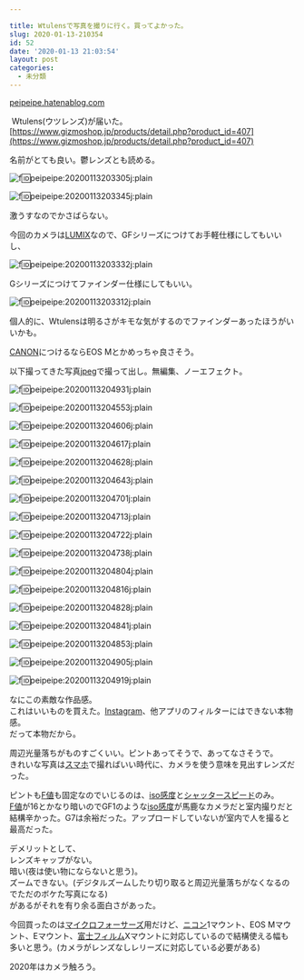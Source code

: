 ```yaml
---

title: Wtulensで写真を撮りに行く。買ってよかった。
slug: 2020-01-13-210354
id: 52
date: '2020-01-13 21:03:54'
layout: post
categories:
  - 未分類
---
```


[peipeipe.hatenablog.com](https://peipeipe.hatenablog.com/entry/2020/01/12/231846)

 Wtulens(ウツレンズ)が届いた。  
[https://www.gizmoshop.jp/products/detail.php?product_id=407](https://www.gizmoshop.jp/products/detail.php?product_id=407)

名前がとても良い。鬱レンズとも読める。

![f:id:peipeipe:20200113203305j:plain](https://cdn-ak.f.st-hatena.com/images/fotolife/p/peipeipe/20200113/20200113203305.jpg "f:id:peipeipe:20200113203305j:plain")

![f:id:peipeipe:20200113203345j:plain](https://cdn-ak.f.st-hatena.com/images/fotolife/p/peipeipe/20200113/20200113203345.jpg "f:id:peipeipe:20200113203345j:plain")

激うすなのでかさばらない。

今回のカメラは[LUMIX](http://d.hatena.ne.jp/keyword/LUMIX)なので、GFシリーズにつけてお手軽仕様にしてもいいし、

![f:id:peipeipe:20200113203332j:plain](https://cdn-ak.f.st-hatena.com/images/fotolife/p/peipeipe/20200113/20200113203332.jpg "f:id:peipeipe:20200113203332j:plain")

Gシリーズにつけてファインダー仕様にしてもいい。

![f:id:peipeipe:20200113203312j:plain](https://cdn-ak.f.st-hatena.com/images/fotolife/p/peipeipe/20200113/20200113203312.jpg "f:id:peipeipe:20200113203312j:plain")

個人的に、Wtulensは明るさがキモな気がするのでファインダーあったほうがいいかも。

[CANON](http://d.hatena.ne.jp/keyword/CANON)につけるならEOS Mとかめっちゃ良さそう。

以下撮ってきた写真[jpeg](http://d.hatena.ne.jp/keyword/jpeg)で撮って出し。無編集、ノーエフェクト。

![f:id:peipeipe:20200113204931j:plain](https://cdn-ak.f.st-hatena.com/images/fotolife/p/peipeipe/20200113/20200113204931.jpg "f:id:peipeipe:20200113204931j:plain")

![f:id:peipeipe:20200113204553j:plain](https://cdn-ak.f.st-hatena.com/images/fotolife/p/peipeipe/20200113/20200113204553.jpg "f:id:peipeipe:20200113204553j:plain")

![f:id:peipeipe:20200113204606j:plain](https://cdn-ak.f.st-hatena.com/images/fotolife/p/peipeipe/20200113/20200113204606.jpg "f:id:peipeipe:20200113204606j:plain")

![f:id:peipeipe:20200113204617j:plain](https://cdn-ak.f.st-hatena.com/images/fotolife/p/peipeipe/20200113/20200113204617.jpg "f:id:peipeipe:20200113204617j:plain")

![f:id:peipeipe:20200113204628j:plain](https://cdn-ak.f.st-hatena.com/images/fotolife/p/peipeipe/20200113/20200113204628.jpg "f:id:peipeipe:20200113204628j:plain")

![f:id:peipeipe:20200113204643j:plain](https://cdn-ak.f.st-hatena.com/images/fotolife/p/peipeipe/20200113/20200113204643.jpg "f:id:peipeipe:20200113204643j:plain")

![f:id:peipeipe:20200113204701j:plain](https://cdn-ak.f.st-hatena.com/images/fotolife/p/peipeipe/20200113/20200113204701.jpg "f:id:peipeipe:20200113204701j:plain")

![f:id:peipeipe:20200113204713j:plain](https://cdn-ak.f.st-hatena.com/images/fotolife/p/peipeipe/20200113/20200113204713.jpg "f:id:peipeipe:20200113204713j:plain")

![f:id:peipeipe:20200113204722j:plain](https://cdn-ak.f.st-hatena.com/images/fotolife/p/peipeipe/20200113/20200113204722.jpg "f:id:peipeipe:20200113204722j:plain")

![f:id:peipeipe:20200113204738j:plain](https://cdn-ak.f.st-hatena.com/images/fotolife/p/peipeipe/20200113/20200113204738.jpg "f:id:peipeipe:20200113204738j:plain")

![f:id:peipeipe:20200113204804j:plain](https://cdn-ak.f.st-hatena.com/images/fotolife/p/peipeipe/20200113/20200113204804.jpg "f:id:peipeipe:20200113204804j:plain")

![f:id:peipeipe:20200113204816j:plain](https://cdn-ak.f.st-hatena.com/images/fotolife/p/peipeipe/20200113/20200113204816.jpg "f:id:peipeipe:20200113204816j:plain")

![f:id:peipeipe:20200113204828j:plain](https://cdn-ak.f.st-hatena.com/images/fotolife/p/peipeipe/20200113/20200113204828.jpg "f:id:peipeipe:20200113204828j:plain")

![f:id:peipeipe:20200113204841j:plain](https://cdn-ak.f.st-hatena.com/images/fotolife/p/peipeipe/20200113/20200113204841.jpg "f:id:peipeipe:20200113204841j:plain")

![f:id:peipeipe:20200113204853j:plain](https://cdn-ak.f.st-hatena.com/images/fotolife/p/peipeipe/20200113/20200113204853.jpg "f:id:peipeipe:20200113204853j:plain")

![f:id:peipeipe:20200113204905j:plain](https://cdn-ak.f.st-hatena.com/images/fotolife/p/peipeipe/20200113/20200113204905.jpg "f:id:peipeipe:20200113204905j:plain")

![f:id:peipeipe:20200113204919j:plain](https://cdn-ak.f.st-hatena.com/images/fotolife/p/peipeipe/20200113/20200113204919.jpg "f:id:peipeipe:20200113204919j:plain")

なにこの素敵な作品感。  
これはいいものを買えた。[Instagram](http://d.hatena.ne.jp/keyword/Instagram)、他アプリのフィルターにはできない本物感。  
だって本物だから。

周辺光量落ちがものすごくいい。ピントあってそうで、あってなさそうで。  
きれいな写真は[スマホ](http://d.hatena.ne.jp/keyword/%A5%B9%A5%DE%A5%DB)で撮ればいい時代に、カメラを使う意味を見出すレンズだった。

ピントも[F値](http://d.hatena.ne.jp/keyword/F%C3%CD)も固定なのでいじるのは、[iso感度](http://d.hatena.ne.jp/keyword/iso%B4%B6%C5%D9)と[シャッタースピード](http://d.hatena.ne.jp/keyword/%A5%B7%A5%E3%A5%C3%A5%BF%A1%BC%A5%B9%A5%D4%A1%BC%A5%C9)のみ。  
[F値](http://d.hatena.ne.jp/keyword/F%C3%CD)が16とかなり暗いのでGF1のような[iso感度](http://d.hatena.ne.jp/keyword/iso%B4%B6%C5%D9)が馬鹿なカメラだと室内撮りだと結構辛かった。G7は余裕だった。アップロードしていないが室内で人を撮ると最高だった。

デメリットとして、  
レンズキャップがない。  
暗い(夜は使い物にならないと思う)。  
ズームできない。(デジタルズームしたり切り取ると周辺光量落ちがなくなるのでただのボケた写真になる)  
があるがそれを有り余る面白さがあった。

今回買ったのは[マイクロフォーサーズ](http://d.hatena.ne.jp/keyword/%A5%DE%A5%A4%A5%AF%A5%ED%A5%D5%A5%A9%A1%BC%A5%B5%A1%BC%A5%BA)用だけど、[ニコン](http://d.hatena.ne.jp/keyword/%A5%CB%A5%B3%A5%F3)1マウント、EOS Mマウント、Eマウント、[富士フィルム](http://d.hatena.ne.jp/keyword/%C9%D9%BB%CE%A5%D5%A5%A3%A5%EB%A5%E0)Xマウントに対応しているので結構使える幅も多いと思う。(カメラがレンズなしレリーズに対応している必要がある)

2020年はカメラ触ろう。